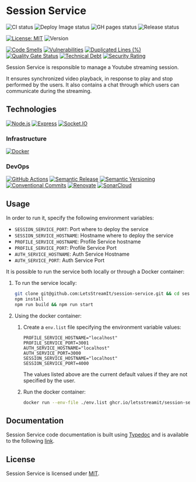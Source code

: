 # Session Service

![CI status](https://github.com/letsstreamit/session-service/actions/workflows/ci.yml/badge.svg)
![Deploy Image status](https://github.com/letsstreamit/session-service/actions/workflows/deploy-image.yaml/badge.svg)
![GH pages status](https://github.com/letsstreamit/session-service/actions/workflows/gh-pages.yaml/badge.svg)
![Release status](https://github.com/letsstreamit/session-service/actions/workflows/release.yaml/badge.svg)


[![License: MIT](https://img.shields.io/badge/License-MIT-yellow.svg)](https://opensource.org/licenses/MIT)
![Version](https://img.shields.io/github/v/release/letsstreamit/session-service?style=plastic)


[![Code Smells](https://sonarcloud.io/api/project_badges/measure?project=LetsStreamIt_session-service&metric=code_smells)](https://sonarcloud.io/summary/new_code?id=LetsStreamIt_session-service)
[![Vulnerabilities](https://sonarcloud.io/api/project_badges/measure?project=LetsStreamIt_session-service&metric=vulnerabilities)](https://sonarcloud.io/summary/new_code?id=LetsStreamIt_session-service)
[![Duplicated Lines (%)](https://sonarcloud.io/api/project_badges/measure?project=LetsStreamIt_session-service&metric=duplicated_lines_density)](https://sonarcloud.io/summary/new_code?id=LetsStreamIt_session-service)
[![Quality Gate Status](https://sonarcloud.io/api/project_badges/measure?project=LetsStreamIt_session-service&metric=alert_status)](https://sonarcloud.io/summary/new_code?id=LetsStreamIt_session-service)
[![Technical Debt](https://sonarcloud.io/api/project_badges/measure?project=LetsStreamIt_session-service&metric=sqale_index)](https://sonarcloud.io/summary/new_code?id=LetsStreamIt_session-service)
[![Security Rating](https://sonarcloud.io/api/project_badges/measure?project=LetsStreamIt_session-service&metric=security_rating)](https://sonarcloud.io/summary/new_code?id=LetsStreamIt_session-service)

Session Service is responsible to manage a Youtube streaming session.

It ensures synchronized video playback, in response to play and stop performed by the users. It also contains a chat through which users can communicate during the streaming.


## Technologies

[![Node.js](https://img.shields.io/badge/Node.js-339933?style=for-the-badge&logo=nodedotjs&logoColor=white)](https://nodejs.org/en/)
[![Express](https://img.shields.io/badge/Express-000000?style=for-the-badge&logo=express&logoColor=white)](https://expressjs.com/)
[![Socket.IO](https://img.shields.io/badge/Socket.IO-25c2a0?style=for-the-badge&logo=socketdotio&logoColor=white)](https://socket.io/)

### Infrastructure

[![Docker](https://img.shields.io/badge/Docker-2496ED?style=for-the-badge&logo=docker&logoColor=white)](https://docker.com)

### DevOps

[![GitHub Actions](https://img.shields.io/badge/GitHub_Actions-2088FF?style=for-the-badge&logo=github-actions&logoColor=white)](https://github.com/features/actions)
[![Semantic Release](https://img.shields.io/badge/Semantic_Release-494949?style=for-the-badge&logo=semantic-release&logoColor=white)](https://semantic-release.gitbook.io/)
[![Semantic Versioning](https://img.shields.io/badge/Semantic_Versioning-333333?style=for-the-badge&logo=semver&logoColor=white)](https://semver.org/)
[![Conventional Commits](https://img.shields.io/badge/Conventional_Commits-FE5196?style=for-the-badge&logo=conventionalcommits&logoColor=white)](https://www.conventionalcommits.org/en/v1.0.0/)
[![Renovate](https://img.shields.io/badge/RenovateBot-1A1F6C?style=for-the-badge&logo=renovate&logoColor=white)](https://renovatebot.com/)
[![SonarCloud](https://img.shields.io/badge/SonarCloud-F3702A?style=for-the-badge&logo=sonarcloud&logoColor=white)](https://sonarcloud.io/)



## Usage

In order to run it, specify the following environment variables:
- `SESSION_SERVICE_PORT`: Port where to deploy the service
- `SESSION_SERVICE_HOSTNAME`: Hostname where to deploy the service
- `PROFILE_SERVICE_HOSTNAME`: Profile Service hostname
- `PROFILE_SERVICE_PORT`: Profile Service Port
- `AUTH_SERVICE_HOSTNAME`: Auth Service Hostname
- `AUTH_SERVICE_PORT`: Auth Service Port

It is possible to run the service both locally or through a Docker container:
1. To run the service locally:
    ```bash
    git clone git@github.com:LetsStreamIt/session-service.git && cd session-service
    npm install
    npm run build && npm run start
    ```
2. Using the docker container:
    1. Create a ```env.list``` file specifying the environment variable values:
        ```plaintext
        PROFILE_SERVICE_HOSTNAME="localhost"
        PROFILE_SERVICE_PORT=3001
        AUTH_SERVICE_HOSTNAME="localhost"
        AUTH_SERVICE_PORT=3000
        SESSION_SERVICE_HOSTNAME="localhost"
        SESSION_SERVICE_PORT=4000
        ```
        The values listed above are the current default values if they are not specified by the user.

    2. Run the docker container:
        ```bash
        docker run --env-file ./env.list ghcr.io/letsstreamit/session-service:main
        ```

## Documentation

Session Service code documentation is built using [Typedoc](https://typedoc.org/api/) and is available to the following [link](https://letsstreamit.github.io/session-service/).

## License

Session Service is licensed under [MIT](./LICENSE).
